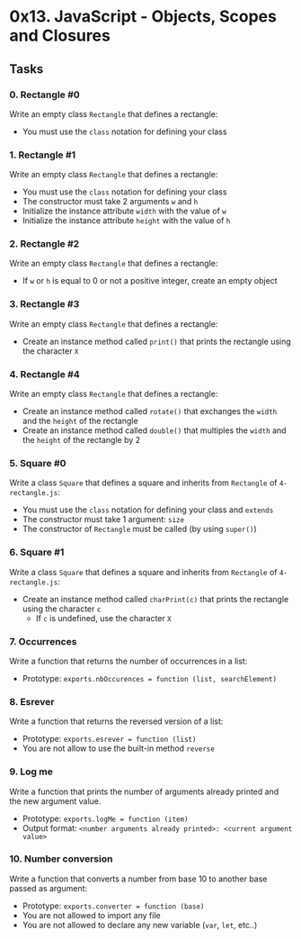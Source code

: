 # 0x13. JavaScript - Objects, Scopes and Closures

## Tasks

### 0. Rectangle #0
Write an empty class `Rectangle` that defines a rectangle:
- You must use the `class` notation for defining your class

### 1. Rectangle #1
Write an empty class `Rectangle` that defines a rectangle:
- You must use the `class` notation for defining your class
- The constructor must take 2 arguments `w` and `h`
- Initialize the instance attribute `width` with the value of `w`
- Initialize the instance attribute `height` with the value of `h`

### 2. Rectangle #2
Write an empty class `Rectangle` that defines a rectangle:
- If `w` or `h` is equal to 0 or not a positive integer, create an empty object

### 3. Rectangle #3
Write an empty class `Rectangle` that defines a rectangle:
- Create an instance method called `print()` that prints the rectangle using the character `X`

### 4. Rectangle #4
Write an empty class `Rectangle` that defines a rectangle:
- Create an instance method called `rotate()` that exchanges the `width` and the `height` of the rectangle
- Create an instance method called `double()` that multiples the `width` and the `height` of the rectangle by 2

### 5. Square #0
Write a class `Square` that defines a square and inherits from `Rectangle` of `4-rectangle.js`:
- You must use the `class` notation for defining your class and `extends`
- The constructor must take 1 argument: `size`
- The constructor of `Rectangle` must be called (by using `super()`)

### 6. Square #1
Write a class `Square` that defines a square and inherits from `Rectangle` of `4-rectangle.js`:
- Create an instance method called `charPrint(c)` that prints the rectangle using the character `c`
  - If `c` is undefined, use the character `X`

### 7. Occurrences
Write a function that returns the number of occurrences in a list:
- Prototype: `exports.nbOccurences = function (list, searchElement)`

### 8. Esrever
Write a function that returns the reversed version of a list:
- Prototype: `exports.esrever = function (list)`
- You are not allow to use the built-in method `reverse`

### 9. Log me
Write a function that prints the number of arguments already printed and the new argument value.
- Prototype: `exports.logMe = function (item)`
- Output format: `<number arguments already printed>: <current argument value>`

### 10. Number conversion
Write a function that converts a number from base 10 to another base passed as argument:
- Prototype: `exports.converter = function (base)`
- You are not allowed to import any file
- You are not allowed to declare any new variable (`var`, `let`, etc..)

